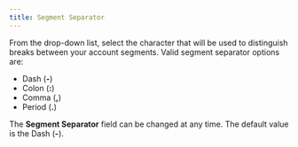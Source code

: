 ```yaml
---
title: Segment Separator
---
```



From the drop-down list, select the character that will be used to distinguish  breaks between your account segments. Valid segment separator options  are:

- Dash (**-**)
- Colon (**:**)
- Comma (**,**)
- Period (**.**)



The **Segment Separator** field  can be changed at any time. The default value is the Dash (**-**).
